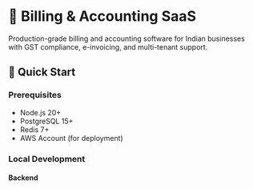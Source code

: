 # 💼 Billing & Accounting SaaS

Production-grade billing and accounting software for Indian businesses with GST compliance, e-invoicing, and multi-tenant support.

## 🚀 Quick Start

### Prerequisites
- Node.js 20+
- PostgreSQL 15+
- Redis 7+
- AWS Account (for deployment)

### Local Development

#### Backend
